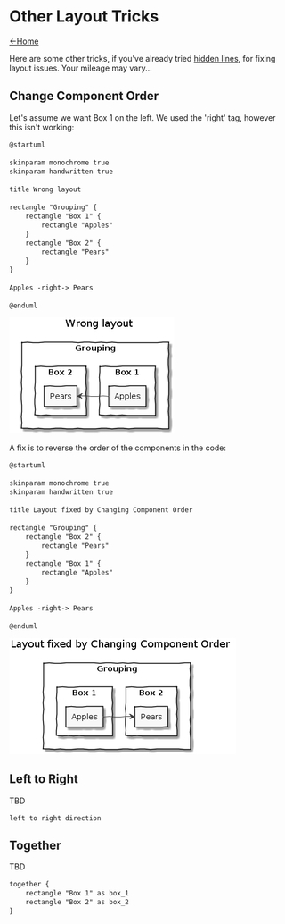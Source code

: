 # Other Layout Tricks

[<-Home](../../README.md)

Here are some other tricks, if you've already tried [hidden lines](hidden-lines.md), for fixing layout issues. Your mileage may vary...

## Change Component Order

Let's assume we want Box 1 on the left. We used the 'right' tag, however this isn't working:

```plantuml
@startuml

skinparam monochrome true
skinparam handwritten true

title Wrong layout

rectangle "Grouping" {
    rectangle "Box 1" {
        rectangle "Apples"
    }
    rectangle "Box 2" {
        rectangle "Pears"
    }
}

Apples -right-> Pears

@enduml
```

![wrong_way_around](wrong_way_around.png)

A fix is to reverse the order of the components in the code:

```plantuml
@startuml

skinparam monochrome true
skinparam handwritten true

title Layout fixed by Changing Component Order

rectangle "Grouping" {
    rectangle "Box 2" {
        rectangle "Pears"
    }
    rectangle "Box 1" {
        rectangle "Apples"
    }
}

Apples -right-> Pears

@enduml
```

![wrong_order](reversed_order.png)

## Left to Right

TBD

```plantuml@startuml
left to right direction
```

## Together

TBD

```plantuml@startuml
together {
    rectangle "Box 1" as box_1
    rectangle "Box 2" as box_2
}
```